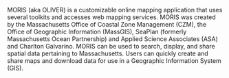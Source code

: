 MORIS (aka OLIVER) is a customizable online mapping application that uses several toolkits and accesses web mapping services.  MORIS was created by the Massachusetts Office of Coastal Zone Management (CZM), the Office of Geographic Information (MassGIS),
SeaPlan (formerly Massachusetts Ocean Partnership) and Applied Science Associates (ASA) and Charlton Galvarino. MORIS can be used to search, display, and share spatial data pertaining to Massachusetts. Users can quickly create and share maps and download data for use in a Geographic Information System (GIS).